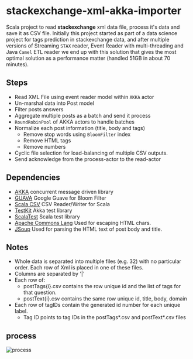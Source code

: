stackexchange-xml-akka-importer
===============================
Scala project to read **stackexchange** xml data file, process it's data and save it as CSV file.
Initially this project started as part of a data science project for tags prediction in stackexchange data, and after multiple versions of Streaming `STAX` reader, Event Reader with multi-threading and Java `Camel` ETL reader we end up with this solution that gives the most optimal solution as a performance matter (handled 51GB in about 70 minutes).  

Steps
-----
 * Read XML File using event reader model within `AKKA` actor
 * Un-marshal data into Post model
 * Filter posts answers
 * Aggregate multiple posts as a batch and send it process
 * `RoundRobinPool` of AKKA actors to handle batches
 * Normalize each post information (title, body and tags)
   * Remove stop words using `BloomFilter` index
   * Remove HTML tags
   * Remove numbers
 * Cyclic file selection for load-balancing of multiple CSV outputs.
 * Send acknowledge from the process-actor to the read-actor

Dependencies
------------
* [AKKA](http://akka.io) concurrent message driven library
* [GUAVA](https://github.com/google/guava) Google Guave for Bloom Filter
* [Scala CSV](https://github.com/tototoshi/scala-csv) CSV Reader/Writer for Scala
* [TestKit](http://doc.akka.io/api/akka/2.0/akka/testkit/TestKit.html) Akka test library
* [ScalaTest](http://www.scalatest.org) Scala test library
* [Apache Commons Lang](https://commons.apache.org/proper/commons-text/) Used for escaping HTML chars.
* [JSoup](https://jsoup.org/) Used for parsing the HTML text of post body and title.
 
Notes
-----

 * Whole data is separated into multiple files (e.g. 32) with no particular order. Each row of Xml is placed in one of these files.
 * Columns are separated by '|'
 * Each row of:
   * postTags{i}.csv contains the row unique id and the list of tags for that question.
   * postText{i}.csv contains the same row unique id, title, body, domain
 * Each row of tagIDs contain the generated id number for each unique label.
   * Tag ID points to tag IDs in the postTags*.csv and postText*.csv files

process
-------

![process](XML-AKKA-Importer.png)
